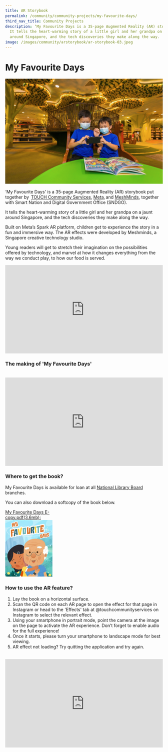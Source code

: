 ```yaml
---
title: AR Storybook
permalink: /community/community-projects/my-favourite-days/
third_nav_title: Community Projects
description: ‘My Favourite Days is a 35-page Augmented Reality (AR) storybook.
  It tells the heart-warming story of a little girl and her grandpa on a jaunt
  around Singapore, and the tech discoveries they make along the way.
image: /images/community/arstorybook/ar-storybook-03.jpeg
---
```

# My Favourite Days

![Alt text for image on Isomer site](/images/community/arstorybook/AR-Storybook-02.jpeg)

‘My Favourite Days' is a 35-page Augmented Reality (AR) storybook put together by  [TOUCH Community Services](https://www.touch.org.sg/), [Meta](https://about.facebook.com/meta/), and [MeshMinds](https://www.meshminds.com/), together with Smart Nation and Digital Government Office (SNDGO). 

It tells the heart-warming story of a little girl and her grandpa on a jaunt around Singapore, and the tech discoveries they make along the way. 

Built on Meta’s Spark AR platform, children get to experience the story in a fun and immersive way. The AR effects were developed by Meshminds, a Singapore creative technology studio.  

Young readers will get to stretch their imagination on the possibilities offered by technology, and marvel at how it changes everything from the way we conduct play, to how our food is served. 

<div style="max-width: 1280px">
    <div
        style="
            height: 0;
            overflow: hidden;
            position: relative;
            padding-bottom: 56.25%;
        "
    >
        <iframe
            src="https://www.youtube.com/embed/9_Ifxd_QoIM"
            height="720"
            width="1280"
            frameborder="0"
            title="YouTube video player"
            allow="accelerometer; autoplay; clipboard-write; encrypted-media; gyroscope; picture-in-picture"
            style="
                top: 0;
                left: 0;
                right: 0;
                bottom: 0;
                height: 100%;
                border: none;
                max-width: 100%;
                position: absolute;
            "
        ></iframe>
    </div>
</div>

### The making  of 'My Favourite Days'

<br>

<div style="max-width: 1280px">
    <div
        style="
            height: 0;
            overflow: hidden;
            position: relative;
            padding-bottom: 56.25%;
        "
    >
        <iframe
            src="https://www.youtube.com/embed/VaK-uBHM-0I" 
            height="720"
            width="1280"
            frameborder="0"
            title="YouTube video player"
            allow="accelerometer; autoplay; clipboard-write; encrypted-media; gyroscope; picture-in-picture"
            style="
                top: 0;
                left: 0;
                right: 0;
                bottom: 0;
                height: 100%;
                border: none;
                max-width: 100%;
                position: absolute;
            "
        ></iframe>
    </div>
</div>

### Where to get the book?

My Favourite Days is available for loan at all [National Library Board](https://www.nlb.gov.sg/) branches.

You can also download a softcopy of the book below.

<div style="width:30%"> 
 <a href="/files/publications/my-favourite-days-e-copy.pdf">My Favourite Days E-copy.pdf(3.6mb):<img src="/images/community/arstorybook/my-favourite-days-cover.jpg" alt="My Favourite Days AR Storybook"></a>
</div>



### How to use the AR feature?

1. Lay the book on a horizontal surface.<br> 
2. Scan the QR code on each AR page to open the effect for that page in Instagram or head to the 'Effects' tab at @touchcommunityservices on Instagram to select the relevant effect.<br>
3. Using your smartphone in portrait mode, point the camera at the image on the page to activate the AR experience. Don’t forget to enable audio for the full experience!<br> 
4. Once it starts, please turn your smartphone to landscape mode for best viewing.<br>
5. AR effect not loading? Try quitting the application and try again.

<br>

<div style="max-width: 1280px">
    <div
        style="
            height: 0;
            overflow: hidden;
            position: relative;
            padding-bottom: 56.25%;
        "
    >
        <iframe
            src="https://www.youtube.com/embed/AT1Ww61KGb4" 
            height="720"
            width="1280"
            frameborder="0"
            title="YouTube video player"
            allow="accelerometer; autoplay; clipboard-write; encrypted-media; gyroscope; picture-in-picture"
            style="
                top: 0;
                left: 0;
                right: 0;
                bottom: 0;
                height: 100%;
                border: none;
                max-width: 100%;
                position: absolute;
            "
        ></iframe>
    </div>
</div>